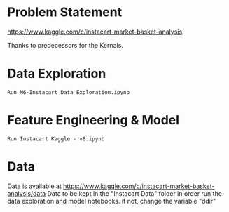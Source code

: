 # Problem Statement
https://www.kaggle.com/c/instacart-market-basket-analysis.

Thanks to predecessors for the Kernals.

# Data Exploration
    Run M6-Instacart Data Exploration.ipynb

# Feature Engineering & Model
    Run Instacart Kaggle - v8.ipynb

# Data
Data is available at https://www.kaggle.com/c/instacart-market-basket-analysis/data
Data to be kept in the "Instacart Data" folder in order run the data exploration and model notebooks. if not, change the variable "ddir"

